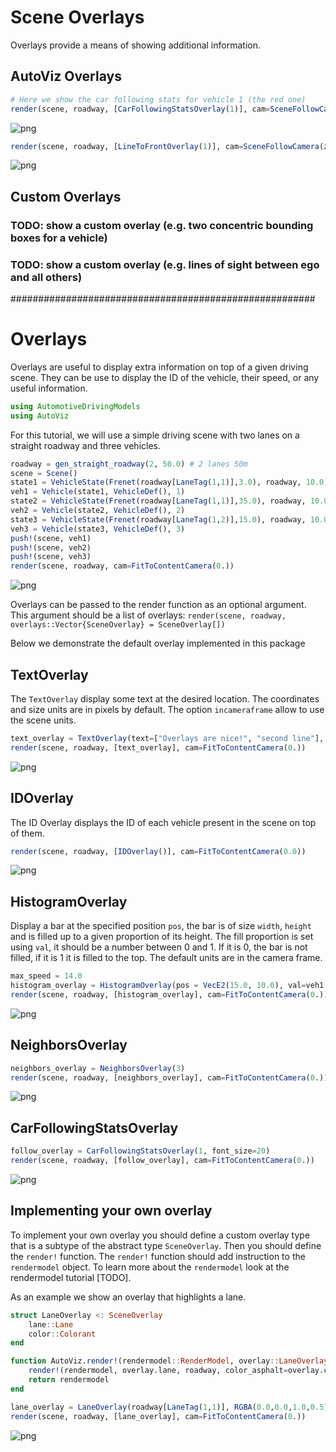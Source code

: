 # Scene Overlays

Overlays provide a means of showing additional information. 


## AutoViz Overlays

```julia
# Here we show the car following stats for vehicle 1 (the red one)
render(scene, roadway, [CarFollowingStatsOverlay(1)], cam=SceneFollowCamera(zoom), canvas_height=250, car_colors=carcolors)
```
![png](output_18_0.png)




```julia
render(scene, roadway, [LineToFrontOverlay(1)], cam=SceneFollowCamera(zoom), canvas_height=250, car_colors=carcolors)
```

![png](output_19_0.png)







## Custom Overlays

### TODO: show a custom overlay (e.g. two concentric bounding boxes for a vehicle)
### TODO: show a custom overlay (e.g. lines of sight between ego and all others)


#######################################################


# Overlays

Overlays are useful to display extra information on top of a given driving scene. They can be use to display the ID of the vehicle, their speed, or any useful information. 


```julia
using AutomotiveDrivingModels
using AutoViz
```

For this tutorial, we will use a simple driving scene with two lanes on a straight roadway and three vehicles.


```julia
roadway = gen_straight_roadway(2, 50.0) # 2 lanes 50m
scene = Scene()
state1 = VehicleState(Frenet(roadway[LaneTag(1,1)],3.0), roadway, 10.0)
veh1 = Vehicle(state1, VehicleDef(), 1)
state2 = VehicleState(Frenet(roadway[LaneTag(1,1)],35.0), roadway, 10.0)
veh2 = Vehicle(state2, VehicleDef(), 2)
state3 = VehicleState(Frenet(roadway[LaneTag(1,2)],15.0), roadway, 10.0)
veh3 = Vehicle(state3, VehicleDef(), 3)
push!(scene, veh1)
push!(scene, veh2)
push!(scene, veh3)
render(scene, roadway, cam=FitToContentCamera(0.))
```


![png](output_4_0.png)


Overlays can be passed to the render function as an optional argument. This argument should be a list of overlays:
`render(scene, roadway, overlays::Vector{SceneOverlay} = SceneOverlay[])`


Below we demonstrate the default overlay implemented in this package

## TextOverlay

The `TextOverlay` display some text at the desired location. The coordinates and size units are in pixels by default. The option `incameraframe` allow to use the scene units.


```julia
text_overlay = TextOverlay(text=["Overlays are nice!", "second line"], font_size=30, pos = VecE2(50.0, 100.0))
render(scene, roadway, [text_overlay], cam=FitToContentCamera(0.))
```


![png](output_8_0.png)


## IDOverlay

The ID Overlay displays the ID of each vehicle present in the scene on top of them.


```julia
render(scene, roadway, [IDOverlay()], cam=FitToContentCamera(0.0))
```


![png](output_10_0.png)


## HistogramOverlay

Display a bar at the specified position `pos`, the bar is of size `width`, `height` and is filled up to a given proportion of its height. 
The fill proportion is set using `val`, it should be a number between 0 and 1. If it is 0, the bar is not filled, if it is 1 it is filled to the top.
The default units are in the camera frame.


```julia
max_speed = 14.0
histogram_overlay = HistogramOverlay(pos = VecE2(15.0, 10.0), val=veh1.state.v/max_speed, label="veh1 speed")
render(scene, roadway, [histogram_overlay], cam=FitToContentCamera(0.))
```


![png](output_12_0.png)


## NeighborsOverlay



```julia
neighbors_overlay = NeighborsOverlay(3)
render(scene, roadway, [neighbors_overlay], cam=FitToContentCamera(0.))
```


![png](output_14_0.png)


## CarFollowingStatsOverlay


```julia
follow_overlay = CarFollowingStatsOverlay(1, font_size=20)
render(scene, roadway, [follow_overlay], cam=FitToContentCamera(0.))
```


![png](output_16_0.png)





















## Implementing your own overlay

To implement your own overlay you should define a custom overlay type that is a subtype of the abstract type `SceneOverlay`. Then you should define the `render!` function. The `render!` function should add instruction to the `rendermodel` object. To learn more about the `rendermodel` look at the rendermodel tutorial [TODO].

As an example we show an overlay that highlights a lane.


```julia
struct LaneOverlay <: SceneOverlay
    lane::Lane
    color::Colorant
end

function AutoViz.render!(rendermodel::RenderModel, overlay::LaneOverlay, scene::Scene, roadway::Roadway)
    render!(rendermodel, overlay.lane, roadway, color_asphalt=overlay.color) # this display a lane with the specified color
    return rendermodel
end

```


```julia
lane_overlay = LaneOverlay(roadway[LaneTag(1,1)], RGBA(0.0,0.0,1.0,0.5))
render(scene, roadway, [lane_overlay], cam=FitToContentCamera(0.))
```


![png](output_19_0.png)



```julia

```
